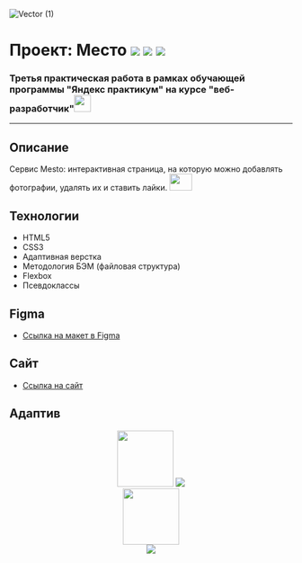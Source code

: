 ![Vector (1)](https://user-images.githubusercontent.com/102030035/168868073-4f310a8b-d662-4c9b-bbf7-f762015106ed.png)



# Проект: Место <img src='https://img.shields.io/badge/technology-html-red'>  <img src='https://img.shields.io/badge/technology-css-blue'>  <img src="https://img.shields.io/badge/technology-javascript-yellow">

 

  
  
### **Третья практическая работа в рамках обучающей программы "Яндекс практикум" на курсе "веб-разработчик"**<img src="https://media.giphy.com/media/llQMjpdCwjdrVGzz1d/giphy.gif" width="30px" height="30px">




-----------------------------------------------------------------------------------------------------------------------------------------------------------------

## Описаниe
Сервис Mesto: интерактивная страница, на которую можно добавлять фотографии, удалять их и ставить лайки. <img src="https://media.giphy.com/media/lqeqcjvmZuxkS3o9b7/giphy.gif" width="40px" height='30px'>

## Технологии
- HTML5
- CSS3
- Адаптивная верстка 
- Методология БЭМ (файловая структура)
- Flexbox
- Псевдоклассы

## **Figma**

* [Ссылка на макет в Figma](https://www.figma.com/file/2cn9N9jSkmxD84oJik7xL7/JavaScript.-Sprint-4?node-id=0%3A1)
## **Cайт**
* [Ссылка на сайт](https://trqktop.github.io/mesto-project/)


## **Адаптив**

<div align="center">
  <img src="https://media.giphy.com/media/YULPJoecGetvtOm1H0/giphy.gif" width="100"/>
  <img src="https://user-images.githubusercontent.com/102030035/168161242-781c3e17-3255-4360-8758-f9a86acc2eb2.jpg">
</div>

<div align="center">
 <img src="https://media.giphy.com/media/SQTSmiJl0uKoZNdv1T/giphy.gif" width="100" align="top"/>
</div>
<div align="center">
 <img src="https://user-images.githubusercontent.com/102030035/168161073-3699f258-d38b-4fab-aec7-18ae012d09fa.jpg"> 
</div>


  
